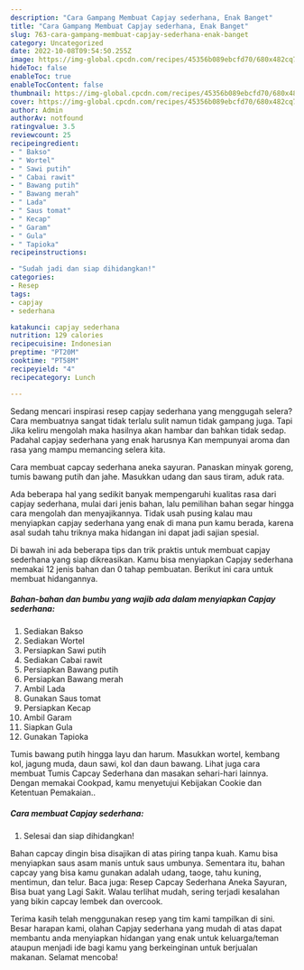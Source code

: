 ```yaml
---
description: "Cara Gampang Membuat Capjay sederhana, Enak Banget"
title: "Cara Gampang Membuat Capjay sederhana, Enak Banget"
slug: 763-cara-gampang-membuat-capjay-sederhana-enak-banget
category: Uncategorized
date: 2022-10-08T09:54:50.255Z
image: https://img-global.cpcdn.com/recipes/45356b089ebcfd70/680x482cq70/capjay-sederhana-foto-resep-utama.jpg
hideToc: false
enableToc: true
enableTocContent: false
thumbnail: https://img-global.cpcdn.com/recipes/45356b089ebcfd70/680x482cq70/capjay-sederhana-foto-resep-utama.jpg
cover: https://img-global.cpcdn.com/recipes/45356b089ebcfd70/680x482cq70/capjay-sederhana-foto-resep-utama.jpg
author: Admin
authorAv: notfound
ratingvalue: 3.5
reviewcount: 25
recipeingredient:
- " Bakso"
- " Wortel"
- " Sawi putih"
- " Cabai rawit"
- " Bawang putih"
- " Bawang merah"
- " Lada"
- " Saus tomat"
- " Kecap"
- " Garam"
- " Gula"
- " Tapioka"
recipeinstructions:

- "Sudah jadi dan siap dihidangkan!"
categories:
- Resep
tags:
- capjay
- sederhana

katakunci: capjay sederhana 
nutrition: 129 calories
recipecuisine: Indonesian
preptime: "PT20M"
cooktime: "PT58M"
recipeyield: "4"
recipecategory: Lunch

---
```



Sedang mencari inspirasi resep capjay sederhana yang menggugah selera? Cara membuatnya sangat tidak terlalu sulit namun tidak gampang juga. Tapi Jika keliru mengolah maka hasilnya akan hambar dan bahkan tidak sedap. Padahal capjay sederhana yang enak harusnya Kan mempunyai aroma dan rasa yang mampu memancing selera kita.


Cara membuat capcay sederhana aneka sayuran. Panaskan minyak goreng, tumis bawang putih dan jahe. Masukkan udang dan saus tiram, aduk rata.

Ada beberapa hal yang sedikit banyak mempengaruhi kualitas rasa dari capjay sederhana, mulai dari jenis bahan, lalu pemilihan bahan segar hingga cara mengolah dan menyajikannya. Tidak usah pusing kalau mau menyiapkan capjay sederhana yang enak di mana pun kamu berada, karena asal sudah tahu triknya maka hidangan ini dapat jadi sajian spesial.


Di bawah ini ada beberapa tips dan trik praktis untuk membuat capjay sederhana yang siap dikreasikan. Kamu bisa menyiapkan Capjay sederhana memakai 12 jenis bahan dan 0 tahap pembuatan. Berikut ini cara untuk membuat hidangannya.

<!--inarticleads1-->

##### Bahan-bahan dan bumbu yang wajib ada dalam menyiapkan Capjay sederhana:

1. Sediakan  Bakso
1. Sediakan  Wortel
1. Persiapkan  Sawi putih
1. Sediakan  Cabai rawit
1. Persiapkan  Bawang putih
1. Persiapkan  Bawang merah
1. Ambil  Lada
1. Gunakan  Saus tomat
1. Persiapkan  Kecap
1. Ambil  Garam
1. Siapkan  Gula
1. Gunakan  Tapioka


Tumis bawang putih hingga layu dan harum. Masukkan wortel, kembang kol, jagung muda, daun sawi, kol dan daun bawang. Lihat juga cara membuat Tumis Capcay Sederhana dan masakan sehari-hari lainnya. Dengan memakai Cookpad, kamu menyetujui Kebijakan Cookie dan Ketentuan Pemakaian.. 

<!--inarticleads2-->

##### Cara membuat Capjay sederhana:


1. Selesai dan siap dihidangkan!

Bahan capcay dingin bisa disajikan di atas piring tanpa kuah. Kamu bisa menyiapkan saus asam manis untuk saus umbunya. Sementara itu, bahan capcay yang bisa kamu gunakan adalah udang, taoge, tahu kuning, mentimun, dan telur. Baca juga: Resep Capcay Sederhana Aneka Sayuran, Bisa buat yang Lagi Sakit. Walau terlihat mudah, sering terjadi kesalahan yang bikin capcay lembek dan overcook. 

Terima kasih telah menggunakan resep yang tim kami tampilkan di sini. Besar harapan kami, olahan Capjay sederhana yang mudah di atas dapat membantu anda menyiapkan hidangan yang enak untuk keluarga/teman ataupun menjadi ide bagi kamu yang berkeinginan untuk berjualan makanan. Selamat mencoba!
